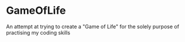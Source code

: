 # GameOfLife
An attempt at trying to create a "Game of Life" for the solely purpose of practising my coding skills
